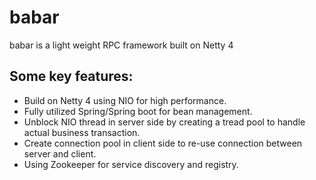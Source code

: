 # babar
babar is a light weight RPC framework built on Netty 4
## Some key features:
* Build on Netty 4 using NIO for high performance.
* Fully utilized Spring/Spring boot for bean management.
* Unblock NIO thread in server side by creating a tread pool to handle actual business transaction.
* Create connection pool in client side to re-use connection between server and client.
* Using Zookeeper for service discovery and registry.
